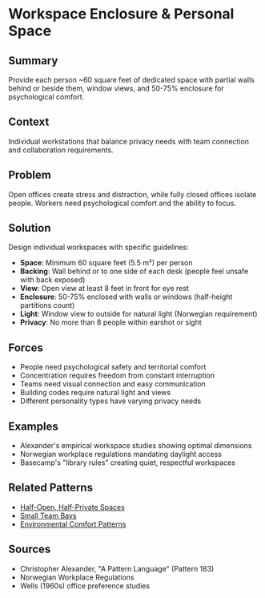 ---
---
# Workspace Enclosure & Personal Space

## Summary
Provide each person ~60 square feet of dedicated space with partial walls behind or beside them, window views, and 50-75% enclosure for psychological comfort.

## Context
Individual workstations that balance privacy needs with team connection and collaboration requirements.

## Problem
Open offices create stress and distraction, while fully closed offices isolate people. Workers need psychological comfort and the ability to focus.

## Solution
Design individual workspaces with specific guidelines:
- **Space**: Minimum 60 square feet (5.5 m²) per person
- **Backing**: Wall behind or to one side of each desk (people feel unsafe with back exposed)
- **View**: Open view at least 8 feet in front for eye rest
- **Enclosure**: 50-75% enclosed with walls or windows (half-height partitions count)
- **Light**: Window view to outside for natural light (Norwegian requirement)
- **Privacy**: No more than 8 people within earshot or sight

## Forces
- People need psychological safety and territorial comfort
- Concentration requires freedom from constant interruption
- Teams need visual connection and easy communication
- Building codes require natural light and views
- Different personality types have varying privacy needs

## Examples
- Alexander's empirical workspace studies showing optimal dimensions
- Norwegian workplace regulations mandating daylight access
- Basecamp's "library rules" creating quiet, respectful workspaces

## Related Patterns
- [Half-Open, Half-Private Spaces](half-open-half-private-spaces.md)
- [Small Team Bays](small-team-bays.md)
- [Environmental Comfort Patterns](environmental-comfort-patterns.md)

## Sources
- Christopher Alexander, "A Pattern Language" (Pattern 183)
- Norwegian Workplace Regulations
- Wells (1960s) office preference studies